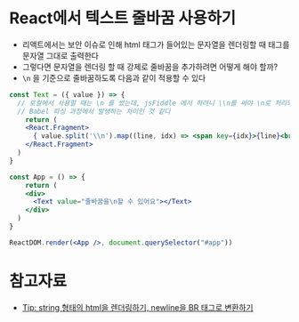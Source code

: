 # React에서 텍스트 줄바꿈 사용하기

- 리액트에서는 보안 이슈로 인해 html 태그가 들어있는 문자열을 렌더링할 때 태그를 문자열 그대로 출력한다
- 그렇다면 문자열을 렌더링 할 때 강제로 줄바꿈을 추가하려면 어떻게 해야 할까?
- `\n` 을 기준으로 줄바꿈하도록 다음과 같이 적용할 수 있다

```jsx
const Text = ({ value }) => {
  // 로컬에서 사용할 때는 \n 를 썼는데, jsFiddle 에서 하려니 \\n를 써야 \n로 처리되었다
  // Babel 파싱 과정에서 발생하는 차이인 것 같다
	return (
    <React.Fragment>
      { value.split('\\n').map((line, idx) => <span key={idx}>{line}<br /></span>) }
    </React.Fragment>
  )
}

const App = () => {
	return (
  	<div>
      <Text value="줄바꿈을\n할 수 있어요"></Text>
  	</div>
  )
}

ReactDOM.render(<App />, document.querySelector("#app"))
```

# 참고자료

- [Tip: string 형태의 html을 렌더링하기, newline을 BR 태그로 변환하기](https://velopert.com/1896)
